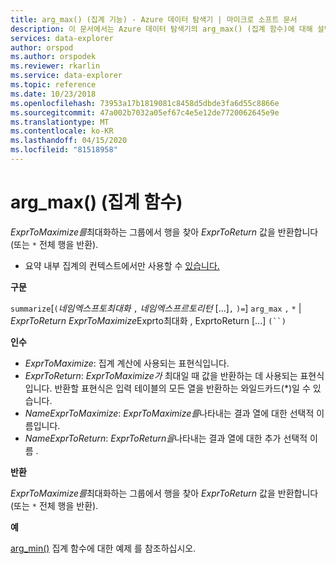 ```yaml
---
title: arg_max() (집계 기능) - Azure 데이터 탐색기 | 마이크로 소프트 문서
description: 이 문서에서는 Azure 데이터 탐색기의 arg_max() (집계 함수)에 대해 설명합니다.
services: data-explorer
author: orspod
ms.author: orspodek
ms.reviewer: rkarlin
ms.service: data-explorer
ms.topic: reference
ms.date: 10/23/2018
ms.openlocfilehash: 73953a17b1819081c8458d5dbde3fa6d55c8866e
ms.sourcegitcommit: 47a002b7032a05ef67c4e5e12de7720062645e9e
ms.translationtype: MT
ms.contentlocale: ko-KR
ms.lasthandoff: 04/15/2020
ms.locfileid: "81518958"
---
```

# <a name="arg_max-aggregation-function"></a>arg_max() (집계 함수)

*ExprToMaximize를*최대화하는 그룹에서 행을 찾아 *ExprToReturn* 값을 반환합니다(또는 `*` 전체 행을 반환).

* 요약 내부 집계의 컨텍스트에서만 사용할 수 [있습니다.](summarizeoperator.md)

**구문**

`summarize`[`(`*네임엑스프토최대화* `,` *네임엑스프르토리턴* [...]`,` `)=`] `arg_max` `,` `*`  |  *ExprToReturn* *ExprToMaximize*Exprto최대화 , ExprtoReturn [...] `(``)`

**인수**

* *ExprToMaximize*: 집계 계산에 사용되는 표현식입니다. 
* *ExprToReturn*: *ExprToMaximize가* 최대일 때 값을 반환하는 데 사용되는 표현식입니다. 반환할 표현식은 입력 테이블의 모든 열을 반환하는 와일드카드(*)일 수 있습니다.
* *NameExprToMaximize*: *ExprToMaximize를*나타내는 결과 열에 대한 선택적 이름입니다.
* *NameExprToReturn*: *ExprToReturn을*나타내는 결과 열에 대한 추가 선택적 이름 .

**반환**

*ExprToMaximize를*최대화하는 그룹에서 행을 찾아 *ExprToReturn* 값을 반환합니다(또는 `*` 전체 행을 반환).

**예**

[arg_min()](arg-min-aggfunction.md) 집계 함수에 대한 예제 를 참조하십시오.